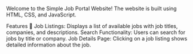 Welcome to the Simple Job Portal Website! The website is built using HTML, CSS, and JavaScript.

Features 🌟
Job Listings: Displays a list of available jobs with job titles, companies, and descriptions.
Search Functionality: Users can search for jobs by title or company.
Job Details Page: Clicking on a job listing shows detailed information about the job.
